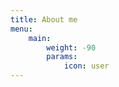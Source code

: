 ```yaml
---
title: About me
menu:
    main: 
        weight: -90
        params:
            icon: user
---
```


